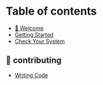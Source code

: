 # Table of contents

* [👋 Welcome](README.md)
* [Getting Started](getting-started.md)
* [Check Your System](check-your-system.md)

## 💙 contributing

* [Writing Code](contributing/writing-code.md)
